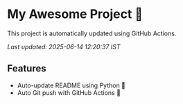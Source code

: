 # My Awesome Project 🚀

This project is automatically updated using GitHub Actions.

_Last updated: 2025-06-14 12:20:37 IST_

## Features
- Auto-update README using Python 🐍
- Auto Git push with GitHub Actions 🤖

